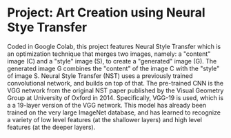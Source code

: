 # Project: Art Creation using Neural Stye Transfer
Coded in Google Colab, this project features Neural Style Transfer which is an optimization technique that merges two images, namely: a "content" image (C) and a "style" image (S), to create a "generated" image (G). The generated image G combines the "content" of the image C with the "style" of image S. Neural Style Transfer (NST) uses a previously trained convolutional network, and builds on top of that. The pre-trained CNN is the VGG network from the original NST paper published by the Visual Geometry Group at University of Oxford in 2014. Specifically, VGG-19 is used, which is a a 19-layer version of the VGG network. This model has already been trained on the very large ImageNet database, and has learned to recognize a variety of low level features (at the shallower layers) and high level features (at the deeper layers).
